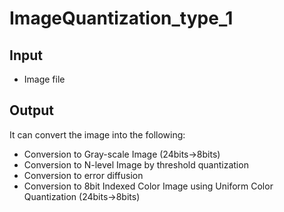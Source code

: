 # ImageQuantization_type_1

## Input

* Image file

## Output

It can convert the image into the following:

* Conversion to Gray-scale Image (24bits->8bits)
* Conversion to N-level Image by threshold quantization
* Conversion to error diffusion
* Conversion to 8bit Indexed Color Image using Uniform Color Quantization (24bits->8bits)


